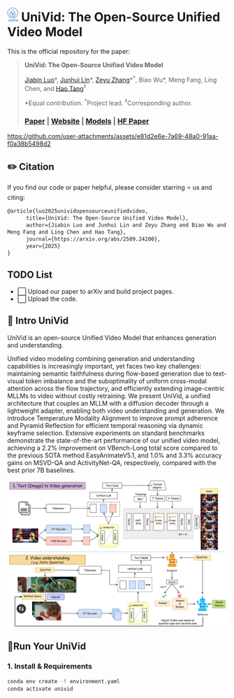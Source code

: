# <img src="https://github.com/AIGeeksGroup/UniVid/blob/website/assets/univid_logo.png" alt="logo" width="25"/> UniVid: The Open-Source Unified Video Model
This is the official repository for the paper:
> **UniVid: The Open-Source Unified Video Model**
>
> [Jiabin Luo](https://king-play.github.io/)\*, [Junhui Lin](https://github.com/kmp1001)\*, [Zeyu Zhang](https://steve-zeyu-zhang.github.io/)\*<sup>†</sup>, Biao Wu\*, Meng Fang, Ling Chen, and [Hao Tang](https://ha0tang.github.io/)<sup>‡</sup>  
>
> *Equal contribution. <sup>†</sup>Project lead. <sup>‡</sup>Corresponding author.
>
> ### [Paper](https://arxiv.org/abs/2509.24200) | [Website](https://aigeeksgroup.github.io/UniVid) | [Models](https://huggingface.co/AIGeeksGroup/UniVid) | [HF Paper](https://huggingface.co/papers/2509.24200)


https://github.com/user-attachments/assets/e81d2e6e-7a69-48a0-91aa-f0a38b5498d2





## ✏️ Citation

If you find our code or paper helpful, please consider starring ⭐ us and citing:

```
@article{luo2025unividopensourceunifiedvideo,
      title={UniVid: The Open-Source Unified Video Model}, 
      author={Jiabin Luo and Junhui Lin and Zeyu Zhang and Biao Wu and Meng Fang and Ling Chen and Hao Tang},
      journal={https://arxiv.org/abs/2509.24200}, 
      year={2025}
}
```


## TODO List

- ⬜️ Upload our paper to arXiv and build project pages.
- ⬜️ Upload the code.

## 🏃 Intro UniVid
UniVid is an open-source Unified Video Model that enhances generation and understanding.

Unified video modeling combining generation and understanding capabilities is increasingly important, yet faces two key challenges: maintaining semantic faithfulness during flow-based generation due to text-visual token imbalance and the suboptimality of uniform cross-modal attention across the flow trajectory, and efficiently extending image-centric MLLMs to video without costly retraining. We present UniVid, a unified architecture that couples an MLLM with a diffusion decoder through a lightweight adapter, enabling both video understanding and generation. We introduce Temperature Modality Alignment to improve prompt adherence and Pyramid Reflection for efficient temporal reasoning via dynamic keyframe selection. Extensive experiments on standard benchmarks demonstrate the state-of-the-art performance of our unified video model, achieving a 2.2% improvement on VBench-Long total score compared to the previous SOTA method EasyAnimateV5.1, and 1.0% and 3.3% accuracy gains on MSVD-QA and ActivityNet-QA, respectively, compared with the best prior 7B baselines.

![image](./assets/overall_architecture.jpg)
## 🔧Run Your UniVid

### 1. Install & Requirements

```bash
conda env create -f environment.yaml
conda activate univid
```
